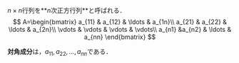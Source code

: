 $n×n$行列を**$n$次正方行列**と呼ばれる．
$$
A=\begin{bmatrix}
	a_{11} & a_{12} & \ldots & a_{1n}\\
	a_{21} & a_{22} & \ldots & a_{2n}\\
	\vdots & \vdots & \vdots & \vdots\\
	a_{n1} &a_{n2} & \ldots & a_{nn}
\end{bmatrix} 
$$

**対角成分**は，$a_{11},a_{22},\dots,a_{nn}$である．
